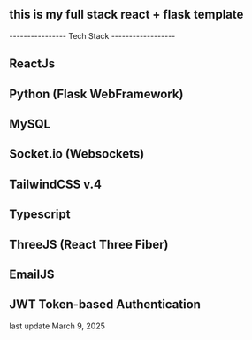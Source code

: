 ## **this is my full stack react + flask template**

---------------- Tech Stack ------------------


## **ReactJs**

## **Python (Flask WebFramework)**

## **MySQL**

## **Socket.io (Websockets)**

## **TailwindCSS v.4**

## **Typescript**

## **ThreeJS (React Three Fiber)**

## **EmailJS**

## **JWT Token-based Authentication**

last update March 9, 2025
